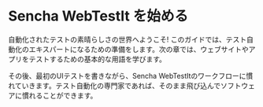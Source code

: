 Sencha WebTestIt を始める
=======================

自動化されたテストの素晴らしさの世界へようこそ! このガイドでは、テスト自動化のエキスパートになるための準備をします。次の章では、ウェブサイトやアプリをテストするための基本的な用語を学びます。

その後、最初のUIテストを書きながら、Sencha WebTestItのワークフローに慣れていきます。テスト自動化の専門家であれば、そのまま飛び込んでソフトウェアに慣れることができます。